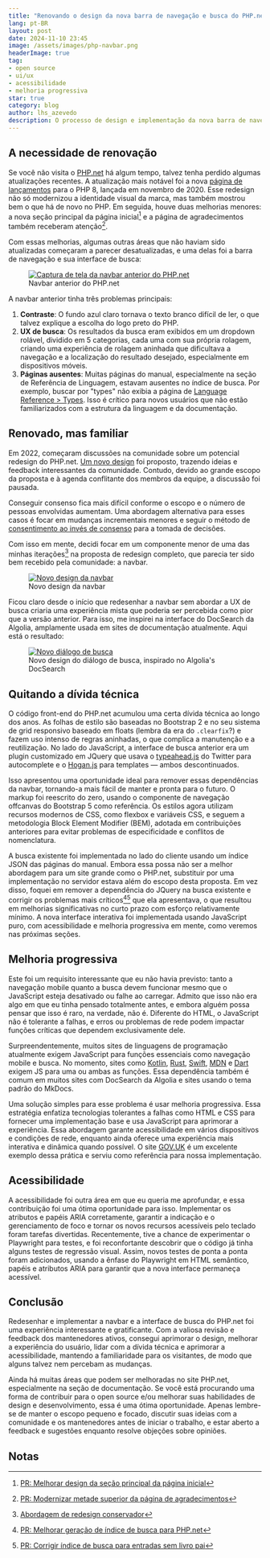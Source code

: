 ```yaml
---
title: "Renovando o design da nova barra de navegação e busca do PHP.net"
lang: pt-BR
layout: post
date: 2024-11-10 23:45
image: /assets/images/php-navbar.png
headerImage: true
tag:
- open source
- ui/ux
- acessibilidade
- melhoria progressiva
star: true
category: blog
author: lhs_azevedo
description: O processo de design e implementação da nova barra de navegação e interface de busca do PHP.net.
---
```


## A necessidade de renovação
Se você não visita o [PHP.net](https://www.php.net) há algum tempo, talvez tenha
perdido algumas atualizações recentes. A atualização mais notável foi a nova
[página de lançamentos](https://www.php.net/releases/8.3) para o PHP 8, lançada
em novembro de 2020. Esse redesign não só modernizou a identidade visual da
marca, mas também mostrou bem o que há de novo no PHP. Em seguida, houve duas
melhorias menores: a nova seção principal da página inicial[^1] e a página de
agradecimentos também receberam atenção[^2].

Com essas melhorias, algumas outras áreas que não haviam sido atualizadas
começaram a parecer desatualizadas, e uma delas foi a barra de navegação e sua
interface de busca:

<figure class="bigger-image">
    <a
        target="_blank"
        href="/assets/images/2024-11-07-refreshing-the-php-navbar-design/previous.png"
    >
        <img
            alt="Captura de tela da navbar anterior do PHP.net"
            src="/assets/images/2024-11-07-refreshing-the-php-navbar-design/previous.png"
        >
    </a>
    <figcaption class="caption">Navbar anterior do PHP.net</figcaption>
</figure>

A navbar anterior tinha três problemas principais:
1. **Contraste**: O fundo azul claro tornava o texto branco difícil de ler, o
   que talvez explique a escolha do logo preto do PHP.
2. **UX de busca**: Os resultados da busca eram exibidos em um dropdown rolável,
   dividido em 5 categorias, cada uma com sua própria rolagem, criando uma
   experiência de rolagem aninhada que dificultava a navegação e a localização
   do resultado desejado, especialmente em dispositivos móveis.
3. **Páginas ausentes**: Muitas páginas do manual, especialmente na seção de
   Referência de Linguagem, estavam ausentes no índice de busca. Por exemplo,
   buscar por "types" não exibia a página de [Language Reference >
   Types](https://www.php.net/manual/en/language.types.php). Isso é crítico para
   novos usuários que não estão familiarizados com a estrutura da linguagem e da
   documentação.

## Renovado, mas familiar
Em 2022, começaram discussões na comunidade sobre um potencial redesign do
PHP.net. [Um novo
design](https://github.com/php/web-php/pull/602#issuecomment-1207166889) foi
proposto, trazendo ideias e feedback interessantes da comunidade. Contudo,
devido ao grande escopo da proposta e à agenda conflitante dos membros da
equipe, a discussão foi pausada.

Conseguir consenso fica mais difícil conforme o escopo e o número de pessoas
envolvidas aumentam. Uma abordagem alternativa para esses casos é focar em
mudanças incrementais menores e seguir o método de [consentimento ao invés de
consenso](https://www.hoop.app/blog/choose-consent-over-consensus-for-better-decision-making)
para a tomada de decisões.

Com isso em mente, decidi focar em um componente menor de uma das minhas
iterações[^3] na proposta de redesign completo, que parecia ter sido bem
recebido pela comunidade: a navbar.

<figure class="bigger-image">
    <a
        target="_blank"
        href="/assets/images/2024-11-07-refreshing-the-php-navbar-design/pt-BR/new.png"
    >
        <img
            alt="Novo design da navbar"
            src="/assets/images/2024-11-07-refreshing-the-php-navbar-design/pt-BR/new.png"
        >
    </a>
    <figcaption class="caption">Novo design da navbar</figcaption>
</figure>

Ficou claro desde o início que redesenhar a navbar sem abordar a UX de busca
criaria uma experiência mista que poderia ser percebida como pior que a versão
anterior. Para isso, me inspirei na interface do DocSearch da Algolia,
amplamente usada em sites de documentação atualmente. Aqui está o resultado:

<figure class="bigger-image">
    <a
        target="_blank"
        href="/assets/images/2024-11-07-refreshing-the-php-navbar-design/pt-BR/new-search.png"
    >
        <img
            alt="Novo diálogo de busca"
            src="/assets/images/2024-11-07-refreshing-the-php-navbar-design/pt-BR/new-search.png"
        >
    </a>
    <figcaption class="caption">
        Novo design do diálogo de busca, inspirado no Algolia's DocSearch
    </figcaption>
</figure>

## Quitando a dívida técnica
O código front-end do PHP.net acumulou uma certa dívida técnica ao longo dos
anos. As folhas de estilo são baseadas no Bootstrap 2 e no seu sistema de grid
responsivo baseado em floats (lembra da era do `.clearfix`?) e fazem uso intenso
de regras aninhadas, o que complica a manutenção e a reutilização. No lado do
JavaScript, a interface de busca anterior era um plugin customizado em JQuery
que usava o [typeahead.js](https://twitter.github.io/typeahead.js/) do Twitter
para autocomplete e o [Hogan.js](https://twitter.github.io/hogan.js/) para
templates — ambos descontinuados.

Isso apresentou uma oportunidade ideal para remover essas dependências da
navbar, tornando-a mais fácil de manter e pronta para o futuro. O markup foi
reescrito do zero, usando o componente de navegação offcanvas do Bootstrap 5
como referência. Os estilos agora utilizam recursos modernos de CSS, como
flexbox e variáveis CSS, e seguem a metodologia Block Element Modifier (BEM),
adotada em contribuições anteriores para evitar problemas de especificidade e
conflitos de nomenclatura.

A busca existente foi implementada no lado do cliente usando um índice JSON das
páginas do manual. Embora essa possa não ser a melhor abordagem para um site
grande como o PHP.net, substituir por uma implementação no servidor estava além
do escopo desta proposta. Em vez disso, foquei em remover a dependência do
JQuery na busca existente e corrigir os problemas mais críticos[^4][^5] que ela
apresentava, o que resultou em melhorias significativas no curto prazo com
esforço relativamente mínimo. A nova interface interativa foi implementada
usando JavaScript puro, com acessibilidade e melhoria progressiva em mente, como
veremos nas próximas seções.

## Melhoria progressiva
Este foi um requisito interessante que eu não havia previsto: tanto a navegação
mobile quanto a busca devem funcionar mesmo que o JavaScript esteja desativado
ou falhe ao carregar. Admito que isso não era algo em que eu tinha pensado
totalmente antes, e embora alguém possa pensar que isso é raro, na verdade, não
é. Diferente do HTML, o JavaScript não é tolerante a falhas, e erros ou
problemas de rede podem impactar funções críticas que dependem exclusivamente
dele.

Surpreendentemente, muitos sites de linguagens de programação atualmente exigem
JavaScript para funções essenciais como navegação mobile e busca. No momento,
sites como [Kotlin](https://kotlinlang.org/docs/home.html),
[Rust](https://doc.rust-lang.org/book/),
[Swift](https://docs.swift.org/swift-book/documentation/the-swift-programming-language/),
[MDN](developer.mozilla.org) e [Dart](https://dart.dev/) exigem JS para uma ou
ambas as funções. Essa dependência também é comum em muitos sites com DocSearch
da Algolia e sites usando o tema padrão do MkDocs.

Uma solução simples para esse problema é usar melhoria progressiva. Essa
estratégia enfatiza tecnologias tolerantes a falhas como HTML e CSS para
fornecer uma implementação base e usa JavaScript para aprimorar a experiência.
Essa abordagem garante acessibilidade em vários dispositivos e condições de
rede, enquanto ainda oferece uma experiência mais interativa e dinâmica quando
possível. O site [GOV.UK](https://gov.uk/) é um excelente exemplo dessa prática
e serviu como referência para nossa implementação.

## Acessibilidade
A acessibilidade foi outra área em que eu queria me aprofundar, e essa
contribuição foi uma ótima oportunidade para isso. Implementar os atributos e
papéis ARIA corretamente, garantir a indicação e o gerenciamento de foco e
tornar os novos recursos acessíveis pelo teclado foram tarefas divertidas.
Recentemente, tive a chance de experimentar o Playwright para testes, e foi
reconfortante descobrir que o código já tinha alguns testes de regressão visual.
Assim, novos testes de ponta a ponta foram adicionados, usando a ênfase do
Playwright em HTML semântico, papéis e atributos ARIA para garantir que a nova
interface permaneça acessível.

## Conclusão
Redesenhar e implementar a navbar e a interface de busca do PHP.net foi uma
experiência interessante e gratificante. Com a valiosa revisão e feedback dos
mantenedores ativos, consegui aprimorar o design, melhorar a experiência do
usuário, lidar com a dívida técnica e aprimorar a acessibilidade, mantendo a
familiaridade para os visitantes, de modo que alguns talvez nem percebam as
mudanças.

Ainda há muitas áreas que podem ser melhoradas no site PHP.net, especialmente na
seção de documentação. Se você está procurando uma forma de contribuir para o
open source e/ou melhorar suas habilidades de design e desenvolvimento, essa é
uma ótima oportunidade. Apenas lembre-se de manter o escopo pequeno e focado,
discutir suas ideias com a comunidade e os mantenedores antes de iniciar o
trabalho, e estar aberto a feedback e sugestões enquanto resolve objeções sobre
opiniões.

## Notas

[^1]: [PR: Melhorar design da seção principal da página inicial](https://github.com/php/web-php/pull/459)
[^2]: [PR: Modernizar metade superior da página de agradecimentos](https://github.com/php/web-php/pull/684)
[^3]: [Abordagem de redesign conservador](https://github.com/php/web-php/pull/602#issuecomment-1207166889)
[^4]: [PR: Melhorar geração de índice de busca para PHP.net](https://github.com/php/phd/pull/154)
[^5]: [PR: Corrigir índice de busca para entradas sem livro pai](https://github.com/php/phd/pull/160)
